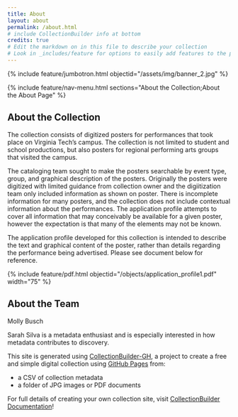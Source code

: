 ```yaml
---
title: About
layout: about
permalink: /about.html
# include CollectionBuilder info at bottom
credits: true
# Edit the markdown on in this file to describe your collection
# Look in _includes/feature for options to easily add features to the page
---
```


{% include feature/jumbotron.html objectid="/assets/img/banner_2.jpg" %}

{% include feature/nav-menu.html sections="About the Collection;About the About Page" %}

## About the Collection

  The collection consists of digitized posters for performances that took place on Virginia Tech’s campus. The collection is not limited to student and school productions, but also posters for regional performing arts groups that visited the campus. 
  
  The cataloging team sought to make the posters searchable by event type, group, and graphical description of the posters. Originally the posters were digitized with limited guidance from collection owner and the digiitization team only included information as shown on poster. There is incomplete information for many posters, and the collection does not include contextual information about the performances. The application profile attempts to cover all information that may conceivably be available for a given poster, however the expectation is that many of the elements may not be known. 
  
  The application profile developed for this collection is intended to describe the text and graphical content of the poster, rather than details regarding the performance being advertised. Please see document below for reference.

{% include feature/pdf.html objectid="/objects/application_profile1.pdf" width="75" %}

## About the Team

Molly Busch

Sarah Silva is a metadata enthusiast and is especially interested in how metadata contributes to discovery. 

This site is generated using [CollectionBuilder-GH](https://collectionbuilding.github.io/gh/), a project to create a free and simple digital collection using [GitHub Pages](https://pages.github.com/) from: 

- a CSV of collection metadata
- a folder of JPG images or PDF documents

For full details of creating your own collection site, visit [CollectionBuilder Documentation](https://collectionbuilder.github.io/cb-docs/)!

